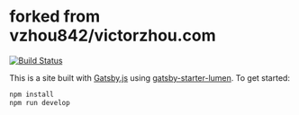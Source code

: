 # forked from vzhou842/victorzhou.com
[![Build Status](https://travis-ci.com/vzhou842/victorzhou.com.svg?branch=master)](https://travis-ci.com/vzhou842/victorzhou.com)

This is a site built with [Gatsby.js](https://www.gatsbyjs.org/) using [gatsby-starter-lumen](https://github.com/alxshelepenok/gatsby-starter-lumen). To get started:

```bash
npm install
npm run develop
```
